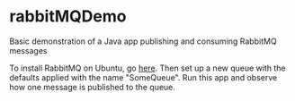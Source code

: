 # rabbitMQDemo

Basic demonstration of a Java app publishing and consuming RabbitMQ messages

To install RabbitMQ on Ubuntu, go [here](https://www.vultr.com/docs/install-rabbitmq-server-ubuntu-20-04-lts). Then set
  up a new queue with the defaults applied with the name "SomeQueue". Run this app and observe how one message is published 
to the queue.